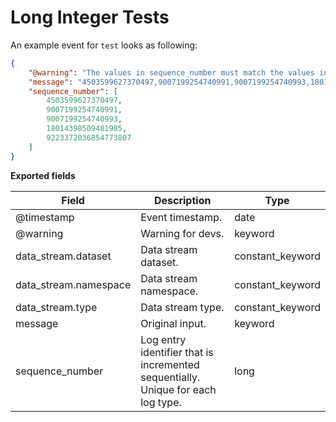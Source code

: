 <!-- NOTICE: Do not edit this file manually.-->
<!-- This file is automatically generated by Elastic Package -->
# Long Integer Tests

An example event for `test` looks as following:

```json
{
    "@warning": "The values in sequence_number must match the values in message.",
    "message": "4503599627370497,9007199254740991,9007199254740993,18014398509481985,9223372036854773807",
    "sequence_number": [
        4503599627370497,
        9007199254740991,
        9007199254740993,
        18014398509481985,
        9223372036854773807
    ]
}
```

**Exported fields**

| Field | Description | Type |
|---|---|---|
| @timestamp | Event timestamp. | date |
| @warning | Warning for devs. | keyword |
| data_stream.dataset | Data stream dataset. | constant_keyword |
| data_stream.namespace | Data stream namespace. | constant_keyword |
| data_stream.type | Data stream type. | constant_keyword |
| message | Original input. | keyword |
| sequence_number | Log entry identifier that is incremented sequentially. Unique for each log type. | long |
